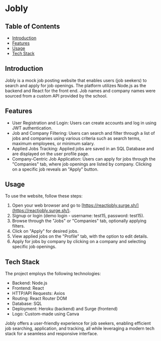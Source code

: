 # Jobly

## Table of Contents
- [Introduction](#introduction)
- [Features](#features)
- [Usage](#usage)
- [Tech Stack](#tech-stack)

## Introduction

Jobly is a mock job posting website that enables users (job seekers) to search and apply for job openings. The platform utilizes Node.js as the backend and React for the front end. Job names and company names were sourced from a custom API provided by the school.

## Features

- User Registration and Login: Users can create accounts and log in using JWT authentication.
- Job and Company Filtering: Users can search and filter through a list of jobs and companies using various criteria such as search terms, maximum employees, or minimum salary.
- Applied Jobs Tracking: Applied jobs are saved in an SQL Database and are displayed on the user profile page.
- Company-Centric Job Application: Users can apply for jobs through the "Companies" tab, where job openings are listed by company. Clicking on a specific job reveals an "Apply" button.

## Usage

To use the website, follow these steps:

1. Open your web browser and go to [https://reactjobly.surge.sh/](https://reactjobly.surge.sh/).
2. Signup or login (demo login - username: test15, password: test15).
3. Browse through the "Jobs" or "Companies" tab, optionally applying filters.
4. Click on "Apply" for desired jobs.
5. View applied jobs on the "Profile" tab, with the option to edit details.
6. Apply for jobs by company by clicking on a company and selecting specific job openings.

## Tech Stack

The project employs the following technologies:

- Backend: Node.js
- Frontend: React
- HTTP/API Requests: Axios
- Routing: React Router DOM
- Database: SQL
- Deployment: Heroku (backend) and Surge (frontend)
- Logo: Custom-made using Canva

Jobly offers a user-friendly experience for job seekers, enabling efficient job searching, application, and tracking, all while leveraging a modern tech stack for a seamless and responsive interface.

